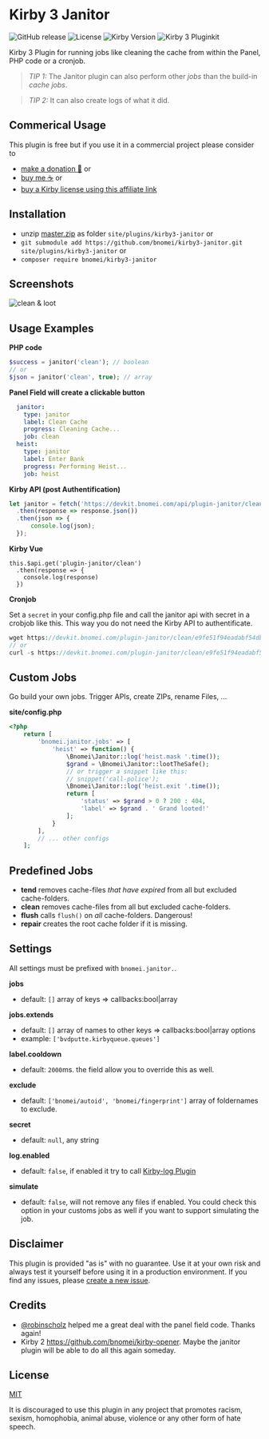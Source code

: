 # Kirby 3 Janitor

![GitHub release](https://img.shields.io/github/release/bnomei/kirby3-janitor.svg?maxAge=1800) ![License](https://img.shields.io/github/license/mashape/apistatus.svg) ![Kirby Version](https://img.shields.io/badge/Kirby-3%2B-black.svg) ![Kirby 3 Pluginkit](https://img.shields.io/badge/Pluginkit-YES-cca000.svg)

Kirby 3 Plugin for running jobs like cleaning the cache from within the Panel, PHP code or a cronjob.

> *TIP 1:* The Janitor plugin can also perform other *jobs* than the build-in _cache jobs_. 
  
> *TIP 2:* It can also create logs of what it did.

## Commerical Usage

This plugin is free but if you use it in a commercial project please consider to 
- [make a donation 🍻](https://www.paypal.me/bnomei/5) or
- [buy me ☕](https://buymeacoff.ee/bnomei) or
- [buy a Kirby license using this affiliate link](https://a.paddle.com/v2/click/1129/35731?link=1170)

## Installation

- unzip [master.zip](https://github.com/bnomei/kirby3-janitor/archive/master.zip) as folder `site/plugins/kirby3-janitor` or
- `git submodule add https://github.com/bnomei/kirby3-janitor.git site/plugins/kirby3-janitor` or
- `composer require bnomei/kirby3-janitor`

## Screenshots

![clean & loot](https://raw.githubusercontent.com/bnomei/kirby3-janitor/master/kirby3-janitor-screenshot-1.gif)

## Usage Examples

**PHP code**

```php
$success = janitor('clean'); // boolean
// or
$json = janitor('clean', true); // array
```

**Panel Field will create a clickable button**

```yaml
  janitor:
    type: janitor
    label: Clean Cache
    progress: Cleaning Cache...
    job: clean
  heist:
    type: janitor
    label: Enter Bank
    progress: Performing Heist...
    job: heist
```

**Kirby API (post Authentification)**

```js
let janitor = fetch('https://devkit.bnomei.com/api/plugin-janitor/clean')
  .then(response => response.json())
  .then(json => {
      console.log(json);
  });
```

**Kirby Vue**

```vue
this.$api.get('plugin-janitor/clean')
  .then(response => {
    console.log(response)
  })
```

**Cronjob**

Set a `secret` in your config.php file and call the janitor api with secret in a crobjob like this. This way you do not need the Kirby API to authentificate.
```php
wget https://devkit.bnomei.com/plugin-janitor/clean/e9fe51f94eadabf54dbf2fbbd57188b9abee436e --delete-after
// or
curl -s https://devkit.bnomei.com/plugin-janitor/clean/e9fe51f94eadabf54dbf2fbbd57188b9abee436e > /dev/null
```

## Custom Jobs

Go build your own jobs. Trigger APIs, create ZIPs, rename Files, ...

**site/config.php**
```php
<?php
    return [
        'bnomei.janitor.jobs' => [
            'heist' => function() {
                \Bnomei\Janitor::log('heist.mask '.time());
                $grand = \Bnomei\Janitor::lootTheSafe();
                // or trigger a snippet like this:
                // snippet('call-police');
                \Bnomei\Janitor::log('heist.exit '.time());
                return [
                    'status' => $grand > 0 ? 200 : 404,
                    'label' => $grand . ' Grand looted!'
                ];
            }
        ],
        // ... other configs
    ];
```

## Predefined Jobs

- **tend** removes cache-files *that have expired* from all but excluded cache-folders.
- **clean** removes cache-files from all but excluded cache-folders.
- **flush** calls `flush()` on *all* cache-folders. Dangerous!
- **repair** creates the root cache folder if it is missing.

## Settings

All settings must be prefixed with `bnomei.janitor.`.

**jobs**
- default: `[]` array of keys => callbacks:bool|array

**jobs.extends**
- default: `[]` array of names to other keys => callbacks:bool|array options
- example: `['bvdputte.kirbyqueue.queues']`

**label.cooldown**
- default: `2000`ms. the field allow you to override this as well. 

**exclude**
- default: `['bnomei/autoid', 'bnomei/fingerprint']` array of foldernames to exclude. 

**secret**
- default: `null`, any string

**log.enabled**
- default: `false`, if enabled it try to call [Kirby-log Plugin](https://github.com/bvdputte/kirby-log)

**simulate**
- default: `false`, will not remove any files if enabled. You could check this option in your customs jobs as well if you want to support simulating the job.

## Disclaimer

This plugin is provided "as is" with no guarantee. Use it at your own risk and always test it yourself before using it in a production environment. If you find any issues, please [create a new issue](https://github.com/bnomei/kirby3-janitor/issues/new).

## Credits

- [@robinscholz](https://github.com/robinscholz) helped me a great deal with the panel field code. Thanks again!
- Kirby 2 https://github.com/bnomei/kirby-opener. Maybe the janitor plugin will be able to do all this again someday.

## License

[MIT](https://opensource.org/licenses/MIT)

It is discouraged to use this plugin in any project that promotes racism, sexism, homophobia, animal abuse, violence or any other form of hate speech.

